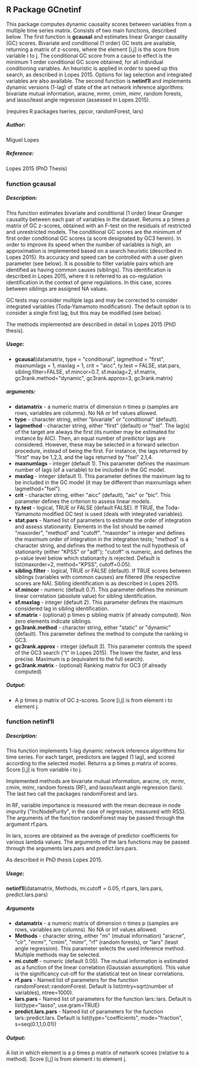 ## R Package GCnetinf

This package computes dynamic causality scores between variables from a multiple time series matrix. 
Consists of two main functions, described below. 
The first function is **gcausal** and estimates linear Granger causality (GC) scores. Bivariate and conditional (1 order) GC tests are available, returning a matrix of z-scores, where the element [i,j] is the score from variable i to j. The conditional GC score from a cause to effect is the minimum 1 order conditional GC score obtained, for all individual conditioning variables. An heuristic is applied in order to speed up this search, as described in Lopes 2015. Options for lag selection and integrated variables are also available. The second function is **netinf1l** and implements dynamic versions (1-lag) of state of the art network inference algorithms: bivariate mutual information, aracne, mrmr, cmim, mimr, random forests, and lasso/least angle regression (assessed in Lopes 2015). 

(requires R packages tseries, ppcor, randomForest, lars)

##### Author: 
Miguel Lopes
##### Reference: 
Lopes 2015 (PhD Thesis)

### function gcausal 
##### Description: 

This function estimates bivariate and conditional (1 order) linear Granger causality between each pair of variables in the dataset. Returns a p times p matrix of GC z-scores, obtained with an F-test on the residuals of restricted and unrestricted models. 
The conditional GC scores are the minimum of first order conditional GC scores (a score designated by GC3 herein). In order to improve its speed when the number of variables is high, an approximation is implemented based on a search heuristic (described in Lopes 2015). Its accuracy and speed can be controlled with a user given parameter (see below). It is possible to filter variable pairs which are identified as having common causes (siblings). This identification is described in Lopes 2015, where it is referred to as co-regulation identification in the context of gene regulations. In this case, scores between siblings are assigned NA values. 

GC tests may consider multiple lags and may be corrected to consider integrated variables (Toda-Yamamoto modification). The default option is to consider a single first lag, but this may be modified (see below). 

The methods implemented are described in detail in Lopes 2015 (PhD thesis).

#####  Usage:
* **gcausal**(datamatrix, type = "conditional", lagmethod = "first", maxnumlags = 1, maxlag = 1, crit = "aicc", ty.test = FALSE, stat.pars, sibling.filter=FALSE, sf.mincor=0.7, sf.maxlag=2,	sf.matrix, gc3rank.method="dynamic", gc3rank.approx=3, gc3rank.matrix)

#####  arguments:
* **datamatrix** - a numeric matrix of dimension n times p (samples are rows, variables are columns). No NA or Inf values allowed. 
* **type** - character string, either "bivariate" or "conditional" (default). 
* **lagmethod** - character string, either "first" (default) or "fsel". The lag(s) of the target are always the first (its number may be estimated for instance by AIC). Then, an equal number of predictor lags are considered. However, these may be selected in a forward selection procedure, instead of being the first. For instance, the lags returned by "first" may be 1,2,3, and the lags returned by "fsel" 2,1,4.
* **maxnumlags** - integer (default 1). This parameter defines the maximum number of lags (of a variable) to be included in the GC model.
* **maxlag** - integer (default 1). This parameter defines the maximum lag to be included in the GC model (it may be different than maxnumlags when lagmethod="fsel").
* **crit** - character string, either "aicc" (default), "aic" or "bic". This parameter defines the criterion to assess linear models. 
* **ty.test** - logical, TRUE or FALSE (default FALSE). If TRUE, the Toda-Yamamoto modified GC test is used (deals with integrated variables).
* **stat.pars** - Named list of parameters to estimate the order of integration and assess stationarity. Elements in the list should be named "maxorder", "method" and "cutoff". 
"maxorder" is integer and defines the maximum order of integration in the integration tests; 
"method" is a character string, and defines the method to test the null hypothesis of stationarity (either "KPSS" or "adf"); 
"cutoff" is numeric, and defines the p-value level below which stationarity is rejected. Default is list(maxorder=2, method="KPSS", cutoff=0.05).
* **sibling.filter** - logical, TRUE or FALSE (default). If TRUE scores between siblings (variables with common causes) are filtered (the respective scores are NA). Sibling identification is as described in Lopes 2015.
* **sf.mincor** - numeric (default 0.7). This parameter defines the minimum linear correlation (absolute value) for sibling identification. 
* **sf.maxlag** - integer (default 2). This parameter defines the maximum considered lag in sibling identification. 
* **sf.matrix** - (optional) p times p sibling matrix (if already computed). Non zero elements indicate siblings. 
* **gc3rank.method** - character string, either "static" or "dynamic" (default). This parameter defines the method to compute the ranking in GC3.
* **gc3rank.approx** - integer (default 3). This parameter controls the speed of the GC3 search ("t" in Lopes 2015). The lower the faster, and less precise. Maximum is p (equivalent to the full search).
* **gc3rank.matrix** - (optional) Ranking matrix for GC3 (if already computed)

##### Output:
* A p times p matrix of GC z-scores. Score [i,j] is from element i to element j. 

### function netinf1l
##### Description: 

This function implements 1-lag dynamic network inference algorithms for time series. For each target, predictors are lagged (1 lag), and scored according to the selected model. Returns a p times p matrix of scores. Score [i,j] is from variable i to j. 

Implemented methods are bivariate mutual information, aracne, clr, mrmr, cmim, mimr, random forests (RF), and lasso/least angle regression (lars). The last two call the packages randomForest and lars. 

In RF, variable importance is measured with the mean decrease in node impurity ("IncNodePurity", in the case of regression, measured with RSS). The arguments of the function randomForest may be passed through the argument rf.pars. 

In lars, scores are obtained as the average of predictor coefficients for various lambda values. The arguments of the lars functions may be passed through the arguments lars.pars and predict.lars.pars. 

As described in PhD thesis Lopes 2015.

#####  Usage:
**netinf1l**(datamatrix, Methods, mi.cutoff = 0.05, rf.pars, lars.pars, predict.lars.pars)

#####  Arguments
* **datamatrix** - a numeric matrix of dimension n times p (samples are rows, variables are columns). No NA or Inf values allowed.  
* **Methods** - character string, either "mi" (mutual information) "aracne", "clr", "mrmr", "cmim", "mimr", "rf" (random forests), or "lars" (least angle regression). This parameter selects the used inference method. Multiple methods may be selected. 
* **mi.cutoff** - numeric (default 0.05). The mutual information is estimated as a function of the linear correlation (Gaussian assumption). This value is the significancy cut-off for the statistical test on linear correlations. 
* **rf.pars** - Named list of parameters for the function randomForest::randomForest. Default is list(mtry=sqrt(number of variables), ntree=1000). 
* **lars.pars** - Named list of parameters for the function lars::lars. Default is list(type="lasso", use.gram=TRUE)
* **predict.lars.pars** - Named list of parameters for the function lars::predict.lars. Default is list(type="coefficients", mode="fraction", s=seq(0.1,1,0.01))

##### Output:
A list in which element is a p times p matrix of network scores (relative to a method). Score [i,j] is from element i to element j. 




